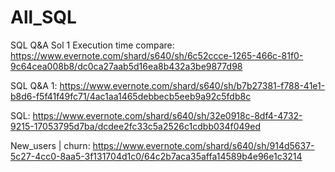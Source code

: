 # All_SQL
SQL Q&A Sol 1 Execution time compare: https://www.evernote.com/shard/s640/sh/6c52ccce-1265-466c-81f0-9c64cea008b8/dc0ca27aab5d16ea8b432a3be9877d98 

SQL Q&A 1: https://www.evernote.com/shard/s640/sh/b7b27381-f788-41e1-b8d6-f5f41f49fc71/4ac1aa1465debbecb5eeb9a92c5fdb8c 

SQL: https://www.evernote.com/shard/s640/sh/32e0918c-8df4-4732-9215-17053795d7ba/dcdee2fc33c5a2526c1cdbb034f049ed 

New_users | churn: https://www.evernote.com/shard/s640/sh/914d5637-5c27-4cc0-8aa5-3f131704d1c0/64c2b7aca35affa14589b4e96e1c3214 

